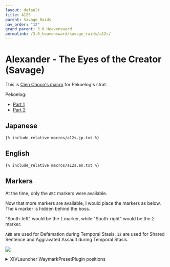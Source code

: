 ```yaml
---
layout: default
title: A12S
parent: Savage Raids
nav_order: "12"
grand_parent: 3.0 Heavensward
permalink: /3.0_heavensward/savage_raids/a12s/
---
```


# Alexander - The Eyes of the Creator (Savage)

This is [Cien Choco's macro](https://jp.finalfantasyxiv.com/lodestone/character/1622544/blog/3194463/) for Pekoelog's strat.

Pekoelog:
  - [Part 1](http://pekoe1001.blog.shinobi.jp/Entry/1585/)
  - [Part 2](http://pekoe1001.blog.shinobi.jp/Entry/1586/)

## Japanese

```
{% include_relative macros/a12s.jp.txt %}
```

## English

```
{% include_relative macros/a12s.en.txt %}
```

## Markers

At the time, only the `ABC` markers were available.

Now that more markers are available, I would place the markers as below. The `A` marker is hidden behind the boss.

"South-left" would be the `1` marker, while "South-right" would be the `2` marker.

`ABD` are used for Defamation during Temporal Stasis.
`12` are used for Shared Sentence and Aggravated Assault during Temporal Stasis.

![](images/markers.jpg)
<details markdown=block>
<summary>XIVLauncher WaymarkPresetPlugin positions</summary>

```json
{"Name":"A12S","MapID":193,"A":{"X":0.0,"Y":400.0,"Z":-24.5,"ID":0,"Active":true},"B":{"X":24.5,"Y":400.0,"Z":0.0,"ID":1,"Active":true},"C":{"X":0.0,"Y":0.0,"Z":0.0,"ID":2,"Active":false},"D":{"X":-24.5,"Y":400.0,"Z":0.0,"ID":3,"Active":true},"One":{"X":-5.0,"Y":400.0,"Z":24.7,"ID":4,"Active":true},"Two":{"X":5.0,"Y":400.0,"Z":24.7,"ID":5,"Active":true},"Three":{"X":0.0,"Y":0.0,"Z":0.0,"ID":6,"Active":false},"Four":{"X":0.0,"Y":0.0,"Z":0.0,"ID":7,"Active":false}}
```

</details>
